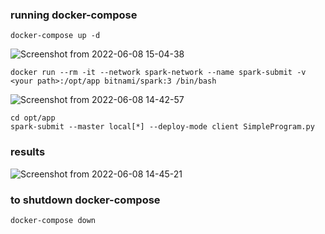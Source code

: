 ### running docker-compose
```
docker-compose up -d  
```
![Screenshot from 2022-06-08 15-04-38](https://user-images.githubusercontent.com/56642774/172618849-76541046-22b8-4602-9e97-227f055da9d2.png)
```
docker run --rm -it --network spark-network --name spark-submit -v <your path>:/opt/app bitnami/spark:3 /bin/bash

```
![Screenshot from 2022-06-08 14-42-57](https://user-images.githubusercontent.com/56642774/172618835-a11512c5-32e2-4cb2-a193-b33d33477855.png)
```
cd opt/app
spark-submit --master local[*] --deploy-mode client SimpleProgram.py
```
### results
![Screenshot from 2022-06-08 14-45-21](https://user-images.githubusercontent.com/56642774/172618840-5ab75e84-c6de-4a80-ae2b-94569847d02d.png)
### to shutdown docker-compose
```
docker-compose down 
```

